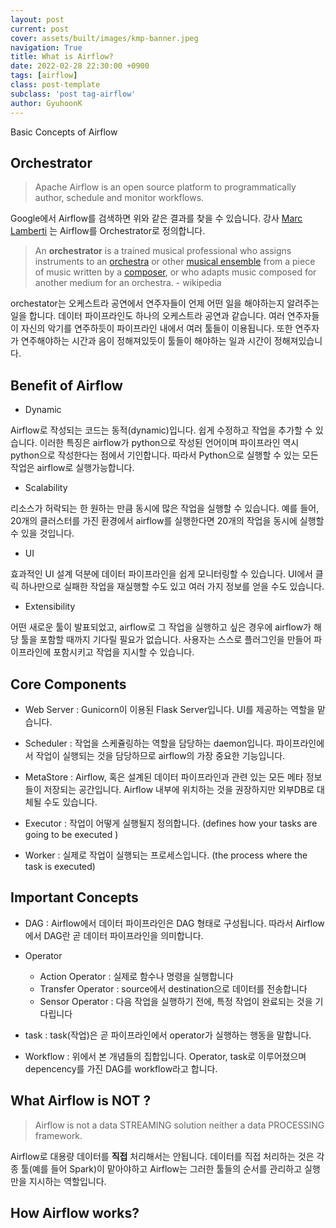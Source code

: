 ```yaml
---
layout: post
current: post
cover: assets/built/images/kmp-banner.jpeg
navigation: True
title: What is Airflow?
date: 2022-02-28 22:30:00 +0900
tags: [airflow]
class: post-template
subclass: 'post tag-airflow'
author: GyuhoonK
---
```


Basic Concepts of Airflow

## Orchestrator

> Apache Airflow is an open source platform to programmatically author, schedule and monitor workflows.

Google에서 Airflow를 검색하면 위와 같은 결과를 찾을 수 있습니다. 강사 [Marc Lamberti](https://www.udemy.com/user/lockgfg/) 는 Airflow를 Orchestrator로 정의합니다.

> An **orchestrator** is a trained musical professional who assigns instruments to an [orchestra](https://en.wikipedia.org/wiki/Orchestra) or other [musical ensemble](https://en.wikipedia.org/wiki/Musical_ensemble) from a piece of music written by a [composer](https://en.wikipedia.org/wiki/Composer), or who adapts music composed for another medium for an orchestra. - wikipedia

orchestator는 오케스트라 공연에서 연주자들이 언제 어떤 일을 해야하는지 알려주는 일을 합니다. 데이터 파이프라인도 하나의 오케스트라 공연과 같습니다. 여러 연주자들이 자신의 악기를 연주하듯이 파이프라인 내에서 여러 툴들이 이용됩니다. 또한 연주자가 연주해야하는 시간과 음이 정해져있듯이 툴들이 해야하는 일과 시간이 정해져있습니다.

## Benefit of Airflow

- Dynamic

Airflow로 작성되는 코드는 동적(dynamic)입니다. 쉽게 수정하고 작업을 추가할 수 있습니다. 이러한 특징은 airflow가 python으로 작성된 언어이며 파이프라인 역시 python으로 작성한다는 점에서 기인합니다. 따라서 Python으로 실행할 수 있는 모든 작업은 airflow로 실행가능합니다. 

- Scalability

리소스가 허락되는 한 원하는 만큼 동시에 많은 작업을 실행할 수 있습니다. 예를 들어, 20개의 클러스터를 가진 환경에서 airflow를 실행한다면 20개의 작업을 동시에 실행할 수 있을 것입니다. 

- UI

효과적인 UI 설계 덕분에 데이터 파이프라인을 쉽게 모니터링할 수 있습니다. UI에서 클릭 하나만으로 실패한 작업을 재실행할 수도 있고 여러 가지 정보를 얻을 수도 있습니다. 

- Extensibility

어떤 새로운 툴이 발표되었고, airflow로 그 작업을 실행하고 싶은 경우에 airflow가 해당 툴을 포함할 때까지 기다릴 필요가 없습니다. 사용자는 스스로 플러그인을 만들어 파이프라인에 포함시키고 작업을 지시할 수 있습니다. 

## Core Components

- Web Server : Gunicorn이 이용된 Flask Server입니다. UI를 제공하는 역할을 맡습니다. 

- Scheduler  : 작업을 스케쥴링하는 역할을 담당하는 daemon입니다. 파이프라인에서 작업이 실행되는 것을 담당하므로 airflow의 가장 중요한 기능입니다.

- MetaStore : Airflow, 혹은 설계된 데이터 파이프라인과 관련 있는 모든 메타 정보들이 저장되는 공간입니다. Airflow 내부에 위치하는 것을 권장하지만 외부DB로 대체될 수도 있습니다.

- Executor : 작업이 어떻게 실행될지 정의합니다. (defines how your tasks are going to be executed )

- Worker : 실제로 작업이 실행되는 프로세스입니다. (the process where the task is executed)

## Important Concepts

- DAG : Airflow에서 데이터 파이프라인은 DAG 형태로 구성됩니다. 따라서 Airflow에서 DAG란 곧 데이터 파이프라인을 의미합니다.

- Operator
  - Action Operator : 실제로 함수나 명령을 실행합니다
  - Transfer Operator : source에서 destination으로 데이터를 전송합니다
  - Sensor Operator : 다음 작업을 실행하기 전에, 특정 작업이 완료되는 것을 기다립니다
- task :  task(작업)은 곧 파이프라인에서 operator가 실행하는 행동을 말합니다. 

- Workflow : 위에서 본 개념들의 집합입니다. Operator, task로 이루어졌으며 depencency를 가진 DAG를 workflow라고 합니다.



## What Airflow is NOT ?

> Airflow is not a data STREAMING solution neither a data PROCESSING framework.

Airflow로 대용량 데이터를 **직접** 처리해서는 안됩니다. 데이터를 직접 처리하는 것은 각종 툴(예를 들어 Spark)이 맡아야하고 Airflow는 그러한 툴들의 순서를 관리하고 실행만을 지시하는 역할입니다.



## How Airflow works?

